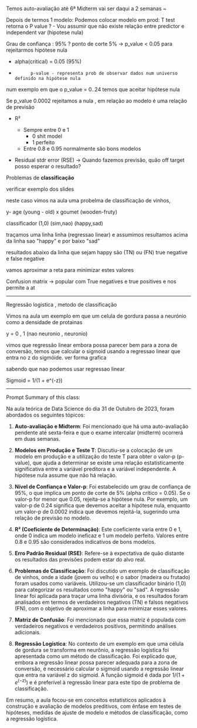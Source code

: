 
Temos auto-avaliação até 6ª
Midterm vai ser daqui a 2 semanas ~


Depois de termos 1 modelo:
	Podemos colocar modelo em prod:
		T test retorna o P value ?
			- Vou assumir que não existe relação entre predictor e independent var  (hipotese nula)

Grau de confiança : 95% ?
	ponto de corte 5% -> p_value < 0.05 para rejeitarmos hipótese nula

- alpha(critical) = 0.05 (95%)
- 
			p-value - representa prob de observar dados num universo definido na hipótese nula 


num exemplo em que o p_value = 0..24 temos que aceitar hipótese nula 


Se p_value 0.0002 rejeitamos a nula , em relação ao modelo 
é uma relação de previsão 

- R² 
	- Sempre entre 0 e 1 
		- 0 shit model
		- 1 perfeito 
	- Entre 0.8 e 0.95 normalmente são bons modelos

- Residual stdr error (RSE)
	-> Quando fazemos previsão, quão off target posso esperar o resultado? 


Problemas de **classificação** 

verificar exemplo dos slides

neste caso vimos na aula uma probelma de classificação de vinhos, 

y- age (young - old)
x goumet (wooden-fruty)

classificador (1,0) (sim,nao) (happy,sad)

traçamos uma linha linha (regressao linear) e assumimos resultamos acima da linha sao "happy" e por baixo "sad"

resultados abaixo da linha que sejam happy são (TN) ou (FN)
true negative e false negative 

vamos aproximar a reta para minimizar estes valores 

Confusion matrix -> popular com True negatives e true positives e nos permite a at



--- 
Regressão logistica , metodo de classificação 

Vimos na aula um exemplo em que um celula de gordura passa a neurónio como a densidade de protainas

y = 0 , 1 (nao neuronio , neuronio)

vimos que regressão linear embora possa parecer bem para a zona de conversão, temos que calcular o sigmoid usando a regressao linear que entra no z do sigmóide. ver forma grafica


sabendo que nao podemos usar regressao linear 

Sigmoid = 1/(1 + e^(-z))





-- - - - - - -

Prompt Summary of this class:

Na aula teórica de Data Science do dia 31 de Outubro de 2023, foram abordados os seguintes tópicos:

1. **Auto-avaliação e Midterm**: Foi mencionado que há uma auto-avaliação pendente até sexta-feira e que o exame intercalar (midterm) ocorrerá em duas semanas.
    
2. **Modelos em Produção e Teste T**: Discutiu-se a colocação de um modelo em produção e a utilização do teste T para obter o valor-p (p-value), que ajuda a determinar se existe uma relação estatisticamente significativa entre a variável preditora e a variável independente. A hipótese nula assume que não há relação.
    
3. **Nível de Confiança e Valor-p**: Foi estabelecido um grau de confiança de 95%, o que implica um ponto de corte de 5% (alpha crítico = 0.05). Se o valor-p for menor que 0.05, rejeita-se a hipótese nula. Por exemplo, um valor-p de 0.24 significa que devemos aceitar a hipótese nula, enquanto um valor-p de 0.0002 indica que devemos rejeitá-la, sugerindo uma relação de previsão no modelo.
    
4. **R² (Coeficiente de Determinação)**: Este coeficiente varia entre 0 e 1, onde 0 indica um modelo ineficaz e 1 um modelo perfeito. Valores entre 0.8 e 0.95 são considerados indicativos de bons modelos.
    
5. **Erro Padrão Residual (RSE)**: Refere-se à expectativa de quão distante os resultados das previsões podem estar do alvo real.
    
6. **Problemas de Classificação**: Foi discutido um exemplo de classificação de vinhos, onde a idade (jovem ou velho) e o sabor (madeira ou frutado) foram usados como variáveis. Utilizou-se um classificador binário (1,0) para categorizar os resultados como "happy" ou "sad". A regressão linear foi aplicada para traçar uma linha divisória, e os resultados foram analisados em termos de verdadeiros negativos (TN) e falsos negativos (FN), com o objetivo de aproximar a linha para minimizar esses valores.
    
7. **Matriz de Confusão**: Foi mencionado que essa matriz é populada com verdadeiros negativos e verdadeiros positivos, permitindo análises adicionais.
    
8. **Regressão Logística**: No contexto de um exemplo em que uma célula de gordura se transforma em neurônio, a regressão logística foi apresentada como um método de classificação. Foi explicado que, embora a regressão linear possa parecer adequada para a zona de conversão, é necessário calcular o sigmoid usando a regressão linear que entra na variável z do sigmoid. A função sigmoid é dada por $1/(1 + e^(-z))$ e é preferível à regressão linear para este tipo de problema de classificação.
    

Em resumo, a aula focou-se em conceitos estatísticos aplicados à construção e avaliação de modelos preditivos, com ênfase em testes de hipóteses, medidas de ajuste de modelo e métodos de classificação, como a regressão logística.